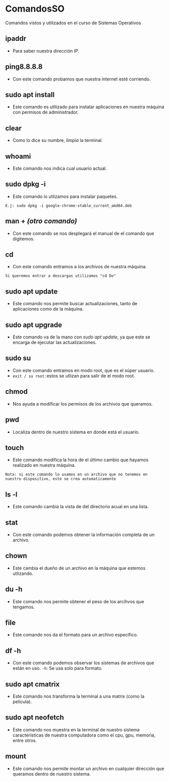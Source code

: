 # ComandosSO
Comandos vistos y utilizados en el curso de Sistemas Operativos 

## ipaddr
- Para saber nuestra dirección IP.

## ping8.8.8.8
- Con este comando probamos que nuestra internet esté corriendo.

## sudo apt install
- Este comando es utilizado para instalar aplicaciones en nuestra máquina con permisos de administrador.

## clear
- Como lo dice su numbre, _limpia_ la terminal.

## whoami
- Este comando nos indica cual usuario actual.

## sudo dpkg -i
- Este comando lo utlizamos para instalar paquetes.

`E.j: sudo dpkg -i google-chrome-stable_current_amd64.deb`

## man + _(otro comando)_
- Con este comando se nos desplegará el manual de el comando que digitemos.

## cd 
- Con este comando entramos a los archivos de nuestra máquina.

`Si queremos entrar a descargas utilizamos "cd Do" `

## sudo apt update
- Este comando nos permite buscar actualizaciones, tanto de aplicaciones como de la máquina.

## sudo apt upgrade
- Este comando va de la mano con _sudo apt update_, ya que este se encarga de ejecutar las actualizaciones. 

## sudo su
- Con este comando entramos en modo root, que es el súper usuario.
- `exit / su root:`estos se utlizan para salir de el modo root.

## chmod 
- Nos ayuda a modificar los permisos de los archivos que queramos.

## pwd 
- Localiza dentro de nuestro sistema en donde está el usuario.

## touch
- Este comando modifica la hora de el último cambio que hayamos realizado en nuestra máquina.

`Nota: si este comando lo usamos en un archivo que no tenemos en nuestro dispositivo, este se crea automaticamente`

## ls -l
- Este comando cambia la vista de del directorio acual en una lista.

## stat
- Con este comando podemos obtener la información completa de un archivo.

## chown
- Este cambia el dueño de un archivo en la máquina que estemos utlizando.

## du -h
- Este comando nos permite obtener el peso de los arcihvos que tengamos.

## file
- Este comando nos da el formato para un archivo específico.

## df -h
- Con este comando podemos observar los sistemas de archivos que están en uso.
`-h`: Se usa solo para formato.

## sudo apt cmatrix
- Este comando nos transforma la terminal a una matrix (como la película).

## sudo apt neofetch 
- Este comando nos muestra en la terminal de nuestro sistema características de nuestra computadora como el cpu, gpu, memoria, entre otros.

## mount 
- Este comando nos permite montar un archivo en cualquier dirección que queramos dentro de nuestro sistema.







